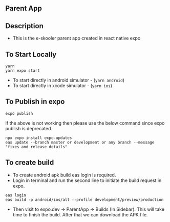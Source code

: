 ## Parent App

## Description

- This is the e-skooler parent app created in react native expo

## To Start Locally

```
yarn
yarn expo start
```

- To start directly in android simulator - (`yarn android`)
- To start directly in xcode simulator - (`yarn ios`)

## To Publish in expo

```
expo publish
```

If the above is not working then please use the below command since expo publish is deprecated
```
npx expo install expo-updates  
eas update --branch master or development or any branch --message "fixes and release details"
```

## To create build

- To create android apk build eas login is required.
- Login in terminal and run the second line to initiate the build request in expo.

```
eas login
eas build -p android/ios/all --profile development/preview/production
```

- Then visit to expo.dev -> ParentApp -> Builds (In Sidebar). This will take time to finish the build. After that we can download the APK file.
